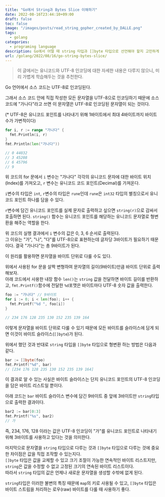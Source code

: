 ```yaml
---
title: "Go에서 String과 Bytes Slice 이해하기"
date: 2022-08-16T23:44:10+09:00
draft: false
toc: false
image: "/images/posts/read_string_gopher_created_by_DALLE.png"
tags:
  - golang
categories:
  - programing language
description: Go에서 어떨 때 string 타입과 []byte 타입으로 선언해야 할지 고민하게 되면서 공부한 내용입니다. 이 글에서는 유니코드와 UTF-8 인코딩에 대한 기초적인 내용은 다루지 않으니 따로 학습하는 것을 추천합니다. 
url: /golang/2022/08/16/go-string-bytes-slice/
---
```


> 이 글에서는 유니코드와 UTF-8 인코딩에 대한 자세한 내용은 다루지 않으니, 미리 가볍게 학습해두는 것을 추천한다.

Go 언어에서 소스 코드는 UTF-8로 인코딩된다. 

그래서 소스 코드 안에 직접 작성한 모든 문자열을 UTF-8으로 인코딩하기 때문에 소스 코드에 "가나다"라고 쓰면 이 문자열은 UTF-8로 인코딩된 문자열이 되는 것이다.

(* UTF-8은 유니코드 포인트를 나타내기 위해 1바이트에서 최대 4바이트까지 바이트 수가 가변적이다)

```go
for i, r := range "가나다" {
  fmt.Println(i, r)
}
fmt.Println(len("가나다"))

// 0 44032
// 3 45208
// 6 45796
// 9
```

위 코드의 for 문에서 `i` 변수는 "가나다" 각각의 유니코드 문자에 대한 바이트 위치(Index)를 가져오고, `r` 변수는 유니코드 코드 포인트(Decimal)를 가져온다.

`i`변수의 타입은  `int`, `r`변수의 타입은 `rune`인데 `rune`은 `int32` 타입의 별칭으로서 유니코드 포인트 하나를 담을 수 있다.

`r`변수에 담긴 유니코드 포인트를 실제 문자로 출력하고 싶으면 `string(r)`으로 감싸서 호출하면 된다. `string()` 함수는 유니코드 포인트를 해당하는 유니코드 문자열로 형변환을 해주는 역할을 한다.

위 코드의 실행 결과에서 `i` 변수의 값은 0, 3, 6 순서로 출력된다.  
그 이유는 "가", "나", "다"를 UTF-8으로 표현하는데 글자당 3바이트가 필요하기 때문이다. 
결국 "가나다"는 총 9바이트가 된다.

이 원리를 활용하면 문자열을 바이트 단위로 다룰 수도 있다. 

위에서 사용된 for 문을 살짝 변형하여 문자열의 길이(9바이트)만큼 바이트 단위로 출력해보자.  
아래 코드에서 사용한 내장 함수 `len()`는 `string` 값을 전달하면 바이트 길이를 반환하고, `fmt.Printf()`함수에 전달한 `%d`포맷은 바이트마다 UTF-8 숫자 값을 출력한다.

```go
foo := "가나다" // 9바이트
for i := 0; i < len(foo); i++ {
  fmt.Printf("%d ", foo[i])
}

// 234 176 128 235 130 152 235 139 164
```

이렇게 문자열을 바이트 단위로 다룰 수 있기 때문에 모든 바이트를 슬라이스에 담게 되면 이것이 바이트 슬라이스(`[]byte`)가 된다.

위에서 했던 것과 반대로 `string` 타입을 `[]byte` 타입으로 형변환 하는 방법은 다음과 같다.

```go
bar := []byte(foo)
fmt.Printf("%d", bar)
// [234 176 128 235 130 152 235 139 164]

```

이 결과로 알 수 있는 사실은 바이트 슬라이스는 단지 유니코드 포인트의 UTF-8 인코딩을 담은 바이트 리스트일 뿐이다.

아래 코드는 `bar` 바이트 슬라이스 변수에 담긴 9바이트 중 앞에 3바이트만 `string`타입으로 출력한 결과이다.

```go
bar2 := bar[0:3]
fmt.Printf("%s", bar2)
// 가
```

즉, 234, 176, 128 이라는 값은 UTF-8 인코딩이 "가"를 유니코드 포인트로 나타내기 위해 3바이트를 사용하고 있다는 것을 의미한다.

마지막으로 문자열을 `string` 타입으로 다루는 것과 `[]byte` 타입으로 다루는 것에 중요한 차이점은 값을 직접 조작할 수 있는지다.  
`[]byte` 타입은 값을 교체할 수 있고 크기 조절이 가능한 연속적인 바이트 리스트지만, `string`은 값을 수정할 수 없고 고정된 크기의 연속된 바이트 리스트이다.  
따라서 `string` 타입의 값은 언제나 새로운 문자열을 생성할 수밖에 없게 된다.

`string`타입은 이러한 불변의 특징 때문에  `map`의 키로 사용될 수 있고, `[]byte` 타입은 바이트 스트림을 처리하는 로우(raw) 바이트를 다룰 때 사용하기 좋다.
